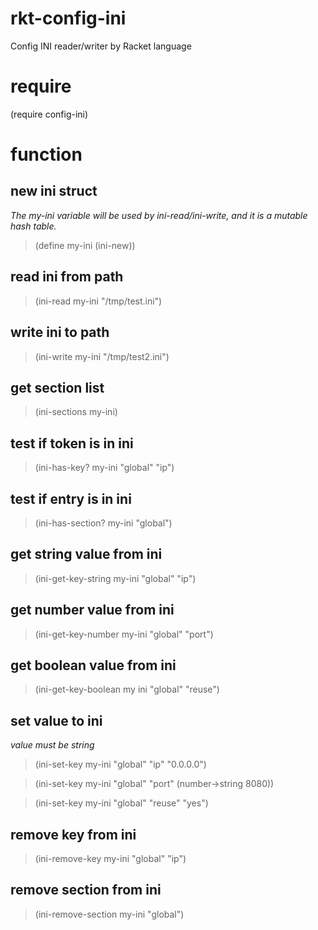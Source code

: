 # rkt-config-ini
Config INI reader/writer by Racket language

# require
(require config-ini)

# function
## new ini struct
*The my-ini variable will be used by ini-read/ini-write, and it
is a mutable hash table.*
> (define my-ini (ini-new))

## read ini from path
> (ini-read my-ini "/tmp/test.ini")

## write ini to path
> (ini-write my-ini "/tmp/test2.ini")

## get section list
> (ini-sections my-ini)

## test if token is in ini
> (ini-has-key? my-ini "global" "ip")

## test if entry is in ini
> (ini-has-section? my-ini "global")

## get string value from ini
> (ini-get-key-string my-ini "global" "ip")

## get number value from ini
> (ini-get-key-number my-ini "global" "port")

## get boolean value from ini
> (ini-get-key-boolean my ini "global" "reuse")

## set value to ini
*value must be string*
> (ini-set-key my-ini "global" "ip" "0.0.0.0")

> (ini-set-key my-ini "global" "port" (number->string 8080))

> (ini-set-key my-ini "global" "reuse" "yes")

## remove key from ini
> (ini-remove-key my-ini "global" "ip")

## remove section from ini
> (ini-remove-section my-ini "global")
